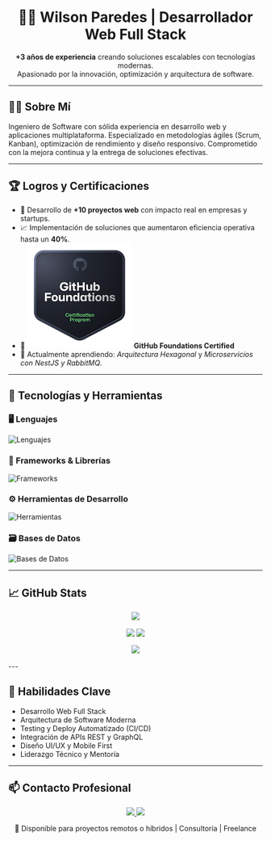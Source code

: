 <h1 align="center">👨‍💻 Wilson Paredes | Desarrollador Web Full Stack</h1>

<p align="center">
  <b>+3 años de experiencia</b> creando soluciones escalables con tecnologías modernas.<br/>
  Apasionado por la innovación, optimización y arquitectura de software.
</p>

---

## 🧑‍💼 Sobre Mí

Ingeniero de Software con sólida experiencia en desarrollo web y aplicaciones multiplataforma. Especializado en metodologías ágiles (Scrum, Kanban), optimización de rendimiento y diseño responsivo. Comprometido con la mejora continua y la entrega de soluciones efectivas.

---

## 🏆 Logros y Certificaciones

- 🥇 Desarrollo de **+10 proyectos web** con impacto real en empresas y startups.
- 📈 Implementación de soluciones que aumentaron eficiencia operativa hasta un **40%**.
- 📜 [![GitHub Foundations](/github-foundations.png)](https://www.credly.com/badges/63c25712-a2dd-4e41-89e9-1876b48277f2/public_url) **GitHub Foundations Certified**
- 🧠 Actualmente aprendiendo: *Arquitectura Hexagonal* y *Microservicios con NestJS y RabbitMQ*.

---

## 🧰 Tecnologías y Herramientas

### 🖥️ Lenguajes
![Lenguajes](https://skillicons.dev/icons?i=php,py,ts,js)

### 🧱 Frameworks & Librerías
![Frameworks](https://skillicons.dev/icons?i=react,nestjs,angular,laravel,django,nextjs,tailwindcss)

### ⚙️ Herramientas de Desarrollo
![Herramientas](https://skillicons.dev/icons?i=docker,git,github,vscode,postman,linux)

### 🗃️ Bases de Datos
![Bases de Datos](https://skillicons.dev/icons?i=postgres,mysql,mongodb,firebase)

---

## 📈 GitHub Stats
<p align="center">
  <img src="https://github-profile-trophy.vercel.app/?username=WilsonParedes11&theme=darkhub&no-frame=true&no-bg=true" />
</p>

<p align="center">
  <img src="https://github-readme-stats.vercel.app/api?username=WilsonParedes11&show_icons=true&theme=radical" height="160"/>
  <img src="https://github-readme-stats.vercel.app/api/top-langs/?username=WilsonParedes11&layout=compact&theme=radical" height="160"/>
</p>

<p align="center">
  <img src="https://streak-stats.demolab.com?user=WilsonParedes11&theme=radical&hide_border=true" />
</p>
---

## 🧠 Habilidades Clave

- Desarrollo Web Full Stack
- Arquitectura de Software Moderna
- Testing y Deploy Automatizado (CI/CD)
- Integración de APIs REST y GraphQL
- Diseño UI/UX y Mobile First
- Liderazgo Técnico y Mentoría

---

## 📫 Contacto Profesional

<p align="center">
  <a href="mailto:wilsonparedes87@gmail.com">
    <img src="https://img.shields.io/badge/Email-Contactar-EA4335?style=for-the-badge&logo=gmail"/>
  </a>
  <a href="https://www.linkedin.com/in/wilson-paredes-541716244">
    <img src="https://img.shields.io/badge/LinkedIn-Wilson%20Paredes-0077B5?style=for-the-badge&logo=linkedin"/>
  </a>
</p>

<p align="center">
  📍 Disponible para proyectos remotos o híbridos | Consultoría | Freelance
</p>
